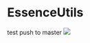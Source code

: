 # EssenceUtils
test push to master
[![](https://jitpack.io/v/NagySoft/Utils.svg)](https://jitpack.io/#NagySoft/Utils)
